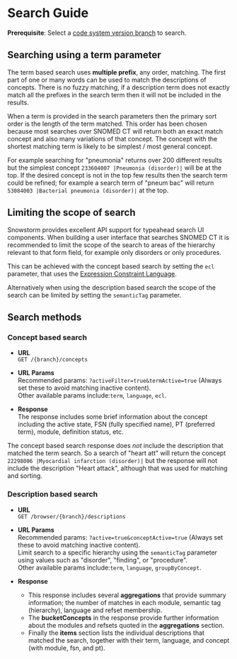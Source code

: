 # Search Guide

**Prerequisite**: Select a [code system version branch](code-systems-and-branches.md) to search.

## Searching using a term parameter
The term based search uses **multiple prefix**, any order, matching. The first part of one or many words can be used to match the descriptions of concepts. There is no fuzzy 
matching, if a description term does not exactly match all the prefixes in the search term then it will not be included in the results.

When a term is provided in the search parameters then the primary sort order is the length of the term matched. This order has been chosen because most searches over SNOMED CT 
will return both an exact match concept and also many variations of that concept. The concept with the shortest matching term is likely to be simplest / most general concept. 

For example searching for "pneumonia" returns over 200 different results but the simplest concept `233604007 |Pneumonia (disorder)|` will be at the top. If the desired concept 
is not in the top few results then the search term could be refined; for example a search term of "pneum bac" will return `53084003 |Bacterial pneumonia (disorder)|` at the top.

## Limiting the scope of search
Snowstorm provides excellent API support for typeahead search UI components. When building a user interface that searches SNOMED CT it is recommended to limit the scope of the 
search to areas of the hierarchy relevant to that form field, for example only disorders or only procedures. 

This can be achieved with the concept based search by setting the `ecl` parameter, that uses the [Expression Constraint Language](http://snomed.org/ecl).

Alternatively when using the description based search the scope of the search can be limited by setting the `semanticTag` parameter.

## Search methods
### Concept based search
- **URL**  
  `GET /{branch}/concepts`


- **URL Params**   
  Recommended params: `?activeFilter=true&termActive=true` (Always set these to avoid matching inactive content).  
  Other available params include:`term`, `language`, `ecl`.


- **Response**  
The response includes some brief information about the concept including the active state, FSN (fully specified name), PT (preferred term), module, definition status, etc.  

The concept based search response does _not_ include the description that matched the term search. So a search of "heart att" will return the concept `22298006 |Myocardial infarction (disorder)|` but the response will not include the description "Heart attack", although that was used for matching and sorting.

### Description based search
- **URL**  
  `GET /browser/{branch}/descriptions`


- **URL Params**   
  Recommended params: `?active=true&conceptActive=true` (Always set these to avoid matching inactive content).  
  Limit search to a specific hierarchy using the `semanticTag` parameter using values such as "disorder", "finding", or "procedure".  
  Other available params include:`term`, `language`, `groupByConcept`.


- **Response**
    - This response includes several **aggregations** that provide summary information; 
    the number of matches in each module, semantic tag (hierarchy), language and 
      refset membership.
    - The **bucketConcepts** in the response provide further information about the modules and refsets quoted in the **aggregations** section.
    - Finally the **items** section lists the individual descriptions that matched the search, together with their term, language, and concept (with module, fsn, and pt).
